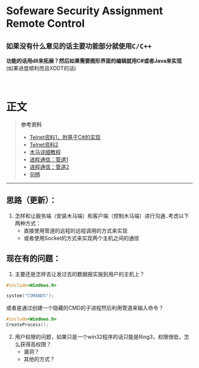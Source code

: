# **Sofeware Security Assignment** <br> Remote Control


## `如果没有什么意见的话主要功能部分就使用C/C++`
**功能的话用dll来拓展？然后如果需要图形界面的编辑就用C#或者Java来实现**<br>
(如果进度顺利而且XDDT的话)<br><br><br>
# 正文
> **参考资料**
>* [Telnet资料1，附基于C#的实现](http://blog.csdn.net/whatday/article/details/50541582)<br>
>* [Telnet资料2](http://www.cnblogs.com/liang-ling/p/5833489.html)<br>
>* [木马详细教程](https://lellansin.wordpress.com/tutorials/hello_trojan/)<br>
>* [进程通信：管道1](http://blog.csdn.net/morewindows/article/details/7390350)<br>
>* [进程通信：管道2](http://blog.csdn.net/houkai6/article/details/8613082)<br>
>* [句柄](http://blog.csdn.net/wenzhou1219/article/details/17659485)<br>
***

## **思路（更新）：**
1. 怎样和让服务端（安装木马端）和客户端（控制木马端）进行沟通..考虑以下两种方式：
    * 直接使用管道的远程的远程调用的方式来实现
    * 或者使用Socket的方式来实现两个主机之间的通信<br>



## **现在有的问题：**
1. 主要还是怎样去让发过去的数据报实施到用户的主机上？
```C++
#include<Windows.h>

system("COMANDS");
```
或者是通过创建一个隐藏的CMD的子进程然后利用管道来输入命令？
```C++
#include<Windows.h>
CreateProcess();
``` 
2. 用户权限的问题，如果只是一个win32程序的话只能是Ring3，权限很低，怎么获得高权限？
    * 漏洞？
    * 其他的方式？ 